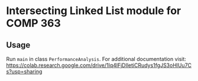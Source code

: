 # Intersecting Linked List module for COMP 363

## Usage
Run `main` in class `PerformanceAnalysis`. For additional documentation visit:
https://colab.research.google.com/drive/1lq4lFjDIletiCRudys1fgJS3oHlUu7Cs?usp=sharing